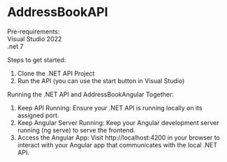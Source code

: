 # AddressBookAPI
Pre-requirements:  
Visual Studio 2022  
.net 7 

Steps to get started: 
1. Clone the .NET API Project 
2. Run the API (you can use the start button in Visual Studio)

Running the .NET API and AddressBookAngular Together: 
1. Keep API Running: Ensure your .NET API is running locally on its assigned port. 
2. Keep Angular Server Running: Keep your Angular development server running (ng serve) to serve the frontend. 
3. Access the Angular App: Visit http://localhost:4200 in your browser to interact with your Angular app that communicates with the local .NET API. 
